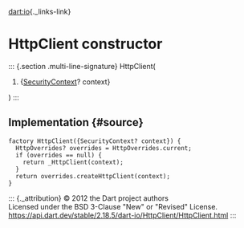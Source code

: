 [dart:io](../../dart-io/dart-io-library){._links-link}

HttpClient constructor
======================

::: {.section .multi-line-signature}
HttpClient(

1.  {[SecurityContext](../securitycontext-class)? context}

)
:::

Implementation {#source}
--------------

``` {.language-dart data-language="dart"}
factory HttpClient({SecurityContext? context}) {
  HttpOverrides? overrides = HttpOverrides.current;
  if (overrides == null) {
    return _HttpClient(context);
  }
  return overrides.createHttpClient(context);
}
```

::: {._attribution}
© 2012 the Dart project authors\
Licensed under the BSD 3-Clause \"New\" or \"Revised\" License.\
<https://api.dart.dev/stable/2.18.5/dart-io/HttpClient/HttpClient.html>
:::
